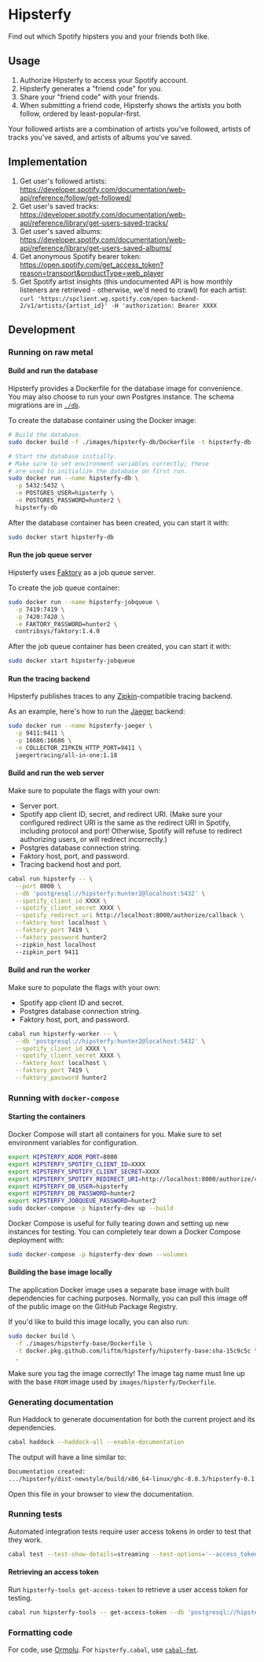 # Hipsterfy

Find out which Spotify hipsters you and your friends both like.

## Usage

1. Authorize Hipsterfy to access your Spotify account.
2. Hipsterfy generates a "friend code" for you.
3. Share your "friend code" with your friends.
4. When submitting a friend code, Hipsterfy shows the artists you both follow, ordered by least-popular-first.

Your followed artists are a combination of artists you've followed, artists of tracks you've saved, and artists of albums you've saved.

## Implementation

1. Get user's followed artists: https://developer.spotify.com/documentation/web-api/reference/follow/get-followed/
2. Get user's saved tracks: https://developer.spotify.com/documentation/web-api/reference/library/get-users-saved-tracks/
3. Get user's saved albums: https://developer.spotify.com/documentation/web-api/reference/library/get-users-saved-albums/
4. Get anonymous Spotify bearer token: https://open.spotify.com/get_access_token?reason=transport&productType=web_player
5. Get Spotify artist insights (this undocumented API is how monthly listeners are retrieved - otherwise, we'd need to crawl) for each artist: `curl 'https://spclient.wg.spotify.com/open-backend-2/v1/artists/{artist_id}' -H 'authorization: Bearer XXXX`

## Development

### Running on raw metal

#### Build and run the database

Hipsterfy provides a Dockerfile for the database image for convenience. You may also choose to run your own Postgres instance. The schema migrations are in [`./db`](./db).

To create the database container using the Docker image:

```bash
# Build the database.
sudo docker build -f ./images/hipsterfy-db/Dockerfile -t hipsterfy-db .

# Start the database initially.
# Make sure to set environment variables correctly; these
# are used to initialize the database on first run.
sudo docker run --name hipsterfy-db \
  -p 5432:5432 \
  -e POSTGRES_USER=hipsterfy \
  -e POSTGRES_PASSWORD=hunter2 \
  hipsterfy-db
```

After the database container has been created, you can start it with:

```bash
sudo docker start hipsterfy-db
```

#### Run the job queue server

Hipsterfy uses [Faktory](https://github.com/contribsys/faktory) as a job queue server.

To create the job queue container:

```bash
sudo docker run --name hipsterfy-jobqueue \
  -p 7419:7419 \
  -p 7420:7420 \
  -e FAKTORY_PASSWORD=hunter2 \
  contribsys/faktory:1.4.0
```

After the job queue container has been created, you can start it with:

```bash
sudo docker start hipsterfy-jobqueue
```

#### Run the tracing backend

Hipsterfy publishes traces to any [Zipkin](https://zipkin.io/)-compatible tracing backend.

As an example, here's how to run the [Jaeger](https://www.jaegertracing.io/docs/1.18/getting-started/#migrating-from-zipkin) backend:

```bash
sudo docker run --name hipsterfy-jaeger \
  -p 9411:9411 \
  -p 16686:16686 \
  -e COLLECTOR_ZIPKIN_HTTP_PORT=9411 \
  jaegertracing/all-in-one:1.18
```

#### Build and run the web server

Make sure to populate the flags with your own:

- Server port.
- Spotify app client ID, secret, and redirect URI. (Make sure your configured redirect URI is the same as the redirect URI in Spotify, including protocol and port! Otherwise, Spotify will refuse to redirect authorizing users, or will redirect incorrectly.)
- Postgres database connection string.
- Faktory host, port, and password.
- Tracing backend host and port.

```bash
cabal run hipsterfy -- \
  --port 8000 \
  --db 'postgresql://hipsterfy:hunter2@localhost:5432' \
  --spotify_client_id XXXX \
  --spotify_client_secret XXXX \
  --spotify_redirect_uri http://localhost:8000/authorize/callback \
  --faktory_host localhost \
  --faktory_port 7419 \
  --faktory_password hunter2
  --zipkin_host localhost
  --zipkin_port 9411
```

#### Build and run the worker

Make sure to populate the flags with your own:

- Spotify app client ID and secret.
- Postgres database connection string.
- Faktory host, port, and password.

```bash
cabal run hipsterfy-worker -- \
  --db 'postgresql://hipsterfy:hunter2@localhost:5432' \
  --spotify_client_id XXXX \
  --spotify_client_secret XXXX \
  --faktory_host localhost \
  --faktory_port 7419 \
  --faktory_password hunter2
```

### Running with `docker-compose`

#### Starting the containers

Docker Compose will start all containers for you. Make sure to set environment variables for configuration.

```bash
export HIPSTERFY_ADDR_PORT=8000
export HIPSTERFY_SPOTIFY_CLIENT_ID=XXXX
export HIPSTERFY_SPOTIFY_CLIENT_SECRET=XXXX
export HIPSTERFY_SPOTIFY_REDIRECT_URI=http://localhost:8000/authorize/callback
export HIPSTERFY_DB_USER=hipsterfy
export HIPSTERFY_DB_PASSWORD=hunter2
export HIPSTERFY_JOBQUEUE_PASSWORD=hunter2
sudo docker-compose -p hipsterfy-dev up --build
```

Docker Compose is useful for fully tearing down and setting up new instances for testing. You can completely tear down a Docker Compose deployment with:

```bash
sudo docker-compose -p hipsterfy-dev down --volumes
```

#### Building the base image locally

The application Docker image uses a separate base image with built dependencies for caching purposes. Normally, you can pull this image off of the public image on the GitHub Package Registry.

If you'd like to build this image locally, you can also run:

```bash
sudo docker build \
  -f ./images/hipsterfy-base/Dockerfile \
  -t docker.pkg.github.com/liftm/hipsterfy/hipsterfy-base:sha-15c9c5c \
  .
```

Make sure you tag the image correctly! The image tag name must line up with the base `FROM` image used by `images/hipsterfy/Dockerfile`.

### Generating documentation

Run Haddock to generate documentation for both the current project and its dependencies.

```bash
cabal haddock --haddock-all --enable-documentation
```

The output will have a line similar to:

```bash
Documentation created:
.../hipsterfy/dist-newstyle/build/x86_64-linux/ghc-8.8.3/hipsterfy-0.1.0.0/noopt/doc/html/hipsterfy/index.html
```

Open this file in your browser to view the documentation.

### Running tests

Automated integration tests require user access tokens in order to test that they work.

```bash
cabal test --test-show-details=streaming --test-options='--access_token=XXXX'
```

#### Retrieving an access token

Run `hipsterfy-tools get-access-token` to retrieve a user access token for testing.

```bash
cabal run hipsterfy-tools -- get-access-token --db 'postgresql://hipsterfy:hunter2@localhost:5432' --client_id XXXX --client_secret XXXX USER_SPOTIFY_ID
```

### Formatting code

For code, use [Ormolu](https://github.com/tweag/ormolu). For `hipsterfy.cabal`, use [`cabal-fmt`](https://github.com/phadej/cabal-fmt).
